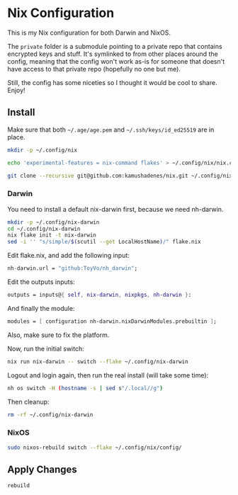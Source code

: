 # Nix Configuration

This is my Nix configuration for both Darwin and NixOS.

The `private` folder is a submodule pointing to a private repo that contains encrypted keys and stuff. It's symlinked to from other places around the config, meaning that the config won't work as-is for someone that doesn't have access to that private repo (hopefully no one but me).

Still, the config has some niceties so I thought it would be cool to share. Enjoy!

## Install

Make sure that both `~/.age/age.pem` and `~/.ssh/keys/id_ed25519` are in place.

```sh
mkdir -p ~/.config/nix

echo 'experimental-features = nix-command flakes' > ~/.config/nix/nix.conf

git clone --recursive git@github.com:kamushadenes/nix.git ~/.config/nix/config/
```

### Darwin

You need to install a default nix-darwin first, because we need nh-darwin.

``` sh
mkdir -p ~/.config/nix-darwin
cd ~/.config/nix-darwin
nix flake init -t nix-darwin
sed -i '' "s/simple/$(scutil --get LocalHostName)/" flake.nix
```

Edit flake.nix, and add the following input:

``` nix
nh-darwin.url = "github:ToyVo/nh_darwin";
```

Edit the outputs inputs:

``` nix
outputs = inputs@{ self, nix-darwin, nixpkgs, nh-darwin }:
```

And finally the module:

``` nix
modules = [ configuration nh-darwin.nixDarwinModules.prebuiltin ];

```

Also, make sure to fix the platform.

Now, run the initial switch:

``` sh
nix run nix-darwin -- switch --flake ~/.config/nix-darwin
```

Logout and login again, then run the real install (will take some time):

```sh
nh os switch -H (hostname -s | sed s"/.local//g")
```

Then cleanup:

``` sh
rm -rf ~/.config/nix-darwin
```

### NixOS

```sh
sudo nixos-rebuild switch --flake ~/.config/nix/config/
```

## Apply Changes

```sh
rebuild
```
